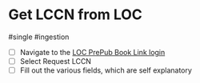 # Get LCCN from LOC

#single #ingestion

- [ ] Navigate to the [LOC PrePub Book Link login](https://locexternal.servicenowservices.com/pub)
- [ ] Select Request LCCN 
- [ ] Fill out the various fields, which are self explanatory